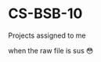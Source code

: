 # CS-BSB-10
Projects assigned to me


when the raw file is sus 😳
<!--Linux is better than windows-->
<!--If software is proprietary, it most likely does something spooky with your data-->
<!--You should install arch. gentoo if you are feeling ambitious-->
<!--Nvim best-->
<!--E-->
